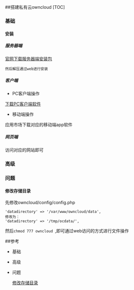 ##搭建私有云owncloud
[TOC]

### 基础

#### 安装

##### 服务器端

[官网下载服务器端安装包](https://download.owncloud.org/community/owncloud-10.0.3.zip)

```
然后解压通过web进行安装
```

##### 客户端

- PC客户端操作

[下载PC客户端软件](https://download.owncloud.com/desktop/stable/ownCloud-2.3.3.8250-setup.exe)

- 移动端操作

应用市场下载对应的移动端app软件

##### 网页端

访问对应的网站即可

### 高级

### 问题

#### 修改存储目录

先修改owncloud/config/config.php

```
'datadirectory' => '/var/www/owncloud/data',
修改为：
'datadirectory' => '/tmp/ocdata/',
```

然后`chmod 777 owncloud `,即可通过web访问的方式进行文件操作

 ##参考

- 基础

- 高级

- 问题

  [修改存储目录](https://www.duoluodeyu.com/1235.html)